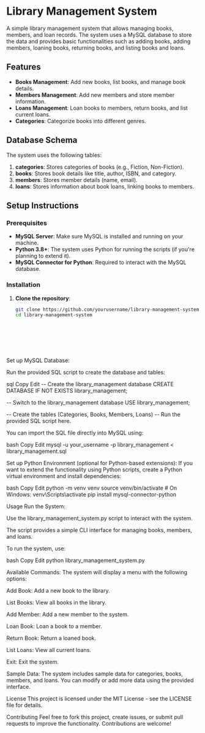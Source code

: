 # Library Management System

A simple library management system that allows managing books, members, and loan records. The system uses a MySQL database to store the data and provides basic functionalities such as adding books, adding members, loaning books, returning books, and listing books and loans.

## Features

- **Books Management**: Add new books, list books, and manage book details.
- **Members Management**: Add new members and store member information.
- **Loans Management**: Loan books to members, return books, and list current loans.
- **Categories**: Categorize books into different genres.

## Database Schema

The system uses the following tables:

1. **categories**: Stores categories of books (e.g., Fiction, Non-Fiction).
2. **books**: Stores book details like title, author, ISBN, and category.
3. **members**: Stores member details (name, email).
4. **loans**: Stores information about book loans, linking books to members.

## Setup Instructions

### Prerequisites

- **MySQL Server**: Make sure MySQL is installed and running on your machine.
- **Python 3.8+**: The system uses Python for running the scripts (if you're planning to extend it).
- **MySQL Connector for Python**: Required to interact with the MySQL database.

### Installation

1. **Clone the repository**:
   ```bash
   git clone https://github.com/yourusername/library-management-system.git
   cd library-management-system

  
  
    

    

Set up MySQL Database:

Run the provided SQL script to create the database and tables:

sql
Copy
Edit
-- Create the library_management database
CREATE DATABASE IF NOT EXISTS library_management;

-- Switch to the library_management database
USE library_management;

-- Create the tables (Categories, Books, Members, Loans)
-- Run the provided SQL script here.

  
  
    

    

You can import the SQL file directly into MySQL using:

bash
Copy
Edit
mysql -u your_username -p library_management < library_management.sql

  
  
    

    

Set up Python Environment (optional for Python-based extensions):
If you want to extend the functionality using Python scripts, create a Python virtual environment and install dependencies:

bash
Copy
Edit
python -m venv venv
source venv/bin/activate  # On Windows: venv\Scripts\activate
pip install mysql-connector-python

  
  
    

    

Usage
Run the System:

Use the library_management_system.py script to interact with the system.

The script provides a simple CLI interface for managing books, members, and loans.

To run the system, use:

bash
Copy
Edit
python library_management_system.py

  
  
    

    

Available Commands:
The system will display a menu with the following options:

Add Book: Add a new book to the library.

List Books: View all books in the library.

Add Member: Add a new member to the system.

Loan Book: Loan a book to a member.

Return Book: Return a loaned book.

List Loans: View all current loans.

Exit: Exit the system.

Sample Data:
The system includes sample data for categories, books, members, and loans. You can modify or add more data using the provided interface.

License
This project is licensed under the MIT License - see the LICENSE file for details.

Contributing
Feel free to fork this project, create issues, or submit pull requests to improve the functionality. Contributions are welcome!
